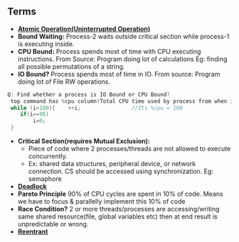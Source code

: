 ## Terms
- **[Atomic Operation(Uninterrupted Operation)](Atomic_Operation)**
- **Bound Waiting:** Process-2 waits outside critical section while process-1 is executing inside.
- **CPU Bound:** Process spends most of time with CPU executing instructions. From Source: Program doing lot of calculations Eg: finding all possible permutations of a string.
- **IO Bound?** Process spends most of time in IO. From source: Program doing lot of File RW operations.
```c
Q: Find whether a process is IO Bound or CPU Bound?
 top command has %cpu column(Total CPU time used by process from when its started). CPU bound will have high %cpu.
 while (i<100){    ++i;                //Its %cpu = 100
    if(i==98)
        i=0;
 }
 ```
- **Critical Section(requires Mutual Exclusion):** 
  - Piece of code where 2 processes/threads are not allowed to execute concurrently. 
  - Ex: shared data structures, peripheral device, or network connection. CS should be accessed using synchronization. Eg: semaphore
- **[Deadlock](Deadlock)**
- **Pareto Principle** 90% of CPU cycles are spent in 10% of code. Means we have to focus & parallelly implement this 10% of code
- **Race Condition?** 2 or more threads/processes are accessing/writing same shared resource(file, global variables etc) then at end result is unpredictable or wrong.
- **[Reentrant](Reentrant)**


